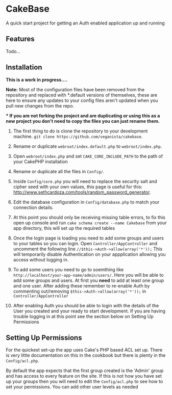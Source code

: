 CakeBase
========

A quick start project for getting an Auth enabled application up and running

Features
--------

Todo...

Installation
------------

__This is a work in progress....__

__Note:__ Most of the configuration files have been removed from the repository and replaced with *.default versions of themselves, these are here to ensure any updates to your config files aren't updated when you pull new changes from the repo. 

__* If you are not forking the project and are duplicating or using this as a new project you don't need to copy the files you can just rename them.__

1. The first thing to do is clone the repository to your development machine. `git clone https://github.com/veganista/cakebase`.

2. Rename or duplicate `webroot/index.default.php` to `webroot/index.php`.
	
3. Open `webroot/index.php` and set `CAKE_CORE_INCLUDE_PATH` to the path of your CakePHP installation

4. Rename or duplicate all the files in `Config/`.

5. Inside `Config/core.php` you will need to replace the security salt and cipher seed with your own values, this page is useful for this: http://www.sethcardoza.com/tools/random_password_generator.

6. Edit the database configuration in `Config/database.php` to match your connection details.

7. At this point you should only be receiving missing table errors, to fix this open up console and run `cake schema create --name Cakebase` from your app directory, this will set up the required tables

8. Once the login page is loading you need to add some groups and users to your tables so you can login. Open `Controller/AppController` and uncomment the following line `//$this->Auth->allow(array('*'));` This will temporarily disable Authentication on your appplication allowing you access without logging in.

9. To add some users you need to go to soemthing like `http://localhost/your-app-name/admin/users/`. Here you will be able to add some groups and users. At first you __need__ to add at least one group and one user. After adding these remember to re-enable Auth by commenting out/removing `$this->Auth->allow(array('*'));` in `Controller/AppController`

10. After enabling Auth you should be able to login with the details of the User you created and your ready to start development. If you are having trouble logging in at this point see the section below on Setting Up Permissions

Setting Up Permissions
----------------------

For the quickest set-up the app uses Cake's PHP based ACL set up. There is very little documentation on this in the cookbook but there is plenty in the `Config/acl.php`.

By default the app expects that the first group created is the 'Admin' group and has access to every feature on the site. If this is not how you have set up your groups then you will need to edit the `Config/acl.php` to see how to set your permissions. You can add other user levels as needed
